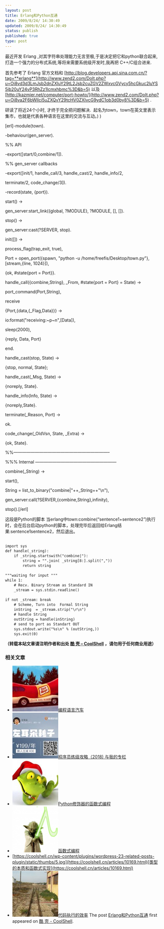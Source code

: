 ```yaml
---
layout: post
title: Erlang和Python互通
date: 2009/8/24/ 14:30:49
updated: 2009/8/24/ 14:30:49
status: publish
published: true
type: post
---
```


最近开发 Erlang ,对其字符串处理能力无言至极,于是决定把它和python联合起来,打造一个强力的分布式系统,等将来需要系统级开发时,我再把 C++/C组合进来.


首先参考了 Erlang 官方文档和 [http://blog.developers.api.sina.com.cn/?tag=**erlang**](http://www.zend2.com/DoIt.php?u=Oi8vd3d3LmJsb2dnZXIuY29tL2Jsb2cuZGV2ZWxvcGVycy5hcGkuc2luYS5jb20uY24vP3RhZz1lcmxhbmc%3D&b=5) 以及 [http://kazmier.net/computer/port-howto/](http://www.zend2.com/DoIt.php?u=Oi8va2F6bWllci5uZXQvY29tcHV0ZXIvcG9ydC1ob3d0by8%3D&b=5) .


研读了将近24个小时, 才终于完全把问题解决.  起名为town，town在英文里表示集市，也就是代表各种语言在这里的交流与互动。) )  

  

[erl]-module(town).  

-behaviour(gen\_server).


%% API  

-export([start/0,combine/1]).


%% gen\_server callbacks  

-export([init/1, handle\_call/3, handle\_cast/2, handle\_info/2,  

terminate/2, code\_change/3]).  

-record(state, {port}).


start() -&gt;  

 gen\_server:start\_link({global, ?MODULE}, ?MODULE, [], []).  

stop() -&gt;  

 gen\_server:cast(?SERVER, stop).  

init([]) -&gt;  

 process\_flag(trap\_exit, true),  

 Port = open\_port({spawn, "python -u /home/freefis/Desktop/town.py"},[stream,{line, 1024}]),  

 {ok, #state{port = Port}}.


handle\_call({combine,String}, \_From, #state{port = Port} = State) -&gt;  

 port\_command(Port,String),  

 receive  

 {Port,{data,{\_Flag,Data}}} -&gt;  

 io:format("receiving:~p~n",[Data]),  

 sleep(2000),  

 {reply, Data, Port}  

 end.  

handle\_cast(stop, State) -&gt;  

 {stop, normal, State};  

handle\_cast(\_Msg, State) -&gt;  

 {noreply, State}.


handle\_info(Info, State) -&gt;  

 {noreply,State}.


terminate(\_Reason, Port) -&gt;  

 ok.


code\_change(\_OldVsn, State, \_Extra) -&gt;  

 {ok, State}.


%%——————————————————————–  

%%% Internal ———————————————————  

combine(\_String) -&gt;  

 start(),  

 String = list\_to\_binary("combine|"++\_String++"\n"),  

 gen\_server:call(?SERVER,{combine,String},infinity),  

 stop().[/erl]  

这段是Python的脚本 当erlang中town:combine(“sentence1+sentence2”)执行时，会在后台启动python的脚本，处理完毕后返回给Erlang结果:sentence1sentence2，然后退出。 



```

import sys
def handle(_string):
    if _string.startswith("combine|"):
        string = "".join( _string[8:].split(","))
        return string

"""waiting for input """
while 1:
    # Recv. Binary Stream as Standard IN
    _stream = sys.stdin.readline()

if not _stream: break
    # Scheme, Turn into  Formal String
    inString  = _stream.strip("\r\n")
    # handle String
    outString = handle(inString)
    # send to port as Standart OUT
    sys.stdout.write("%s\n" % (outString,))
    sys.exit(0)
```



**（转载本站文章请注明作者和出处 [酷 壳 – CoolShell](https://coolshell.cn/) ，请勿用于任何商业用途）**



### 相关文章

* [![编程语言汽车](../wp-content/uploads/2009/11/oscar-meyer-wienermobile-150x150.jpg)](https://coolshell.cn/articles/1839.html)[编程语言汽车](https://coolshell.cn/articles/1839.html)
* [![程序员练级攻略（2018)  与我的专栏](../wp-content/uploads/2018/05/300x262-150x150.jpg)](https://coolshell.cn/articles/18360.html)[程序员练级攻略（2018) 与我的专栏](https://coolshell.cn/articles/18360.html)
* [![Python修饰器的函数式编程](../wp-content/uploads/2014/03/snake-hat-new-year-schedule-800x960-150x150.jpg)](https://coolshell.cn/articles/11265.html)[Python修饰器的函数式编程](https://coolshell.cn/articles/11265.html)
* [![函数式编程](../wp-content/uploads/2013/12/yoda-lambda-150x150.png)](https://coolshell.cn/articles/10822.html)[函数式编程](https://coolshell.cn/articles/10822.html)
* [https://coolshell.cn/wp-content/plugins/wordpress-23-related-posts-plugin/static/thumbs/5.jpg](https://coolshell.cn/articles/10169.html)[类型的本质和函数式实现](https://coolshell.cn/articles/10169.html)
* [![代码执行的效率](../wp-content/uploads/2012/07/muxnt-150x150.jpg)](https://coolshell.cn/articles/7886.html)[代码执行的效率](https://coolshell.cn/articles/7886.html)
The post [Erlang和Python互通](https://coolshell.cn/articles/1313.html) first appeared on [酷 壳 - CoolShell](https://coolshell.cn).